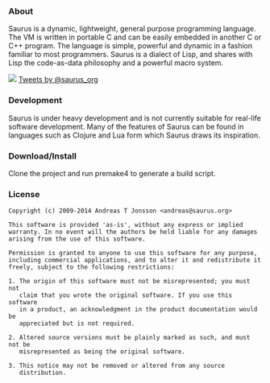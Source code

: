 ### About
Saurus is a dynamic, lightweight, general purpose programming language. The VM is written in portable C and can be easily embedded in another C or C++ program. The language is simple, powerful and dynamic in a fashion familiar to most programmers. Saurus is a dialect of Lisp, and shares with Lisp the code-as-data philosophy and a powerful macro system.

![](https://github.com/andreas-t-jonsson/saurus/raw/gh-pages/images/saurus_logo_64.png) [Tweets by @saurus_org](https://twitter.com/saurus_org)

### Development
Saurus is under heavy development and is not currently suitable for real-life software development. Many of the features of Saurus can be found in languages such as Clojure and Lua form which Saurus draws its inspiration.

### Download/Install
Clone the project and run premake4 to generate a build script.

### License
```
Copyright (c) 2009-2014 Andreas T Jonsson <andreas@saurus.org>

This software is provided 'as-is', without any express or implied
warranty. In no event will the authors be held liable for any damages
arising from the use of this software.

Permission is granted to anyone to use this software for any purpose,
including commercial applications, and to alter it and redistribute it
freely, subject to the following restrictions:

1. The origin of this software must not be misrepresented; you must not
   claim that you wrote the original software. If you use this software
   in a product, an acknowledgment in the product documentation would be
   appreciated but is not required.

2. Altered source versions must be plainly marked as such, and must not be
   misrepresented as being the original software.

3. This notice may not be removed or altered from any source
   distribution.
```
